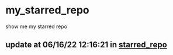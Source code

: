 # my_starred_repo
show me my starred repo

update at 06/16/22 12:16:21 in [starred_repo](./index.html)
---

